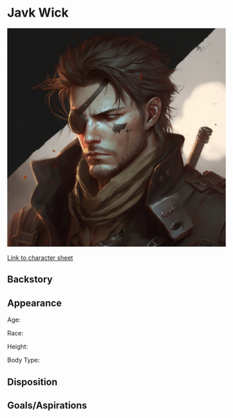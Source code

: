 # Javk Wick

![img](Javk-Wick.png)

[Link to character sheet]()

## Backstory

## Appearance

Age:

Race:

Height:

Body Type:

## Disposition

## Goals/Aspirations